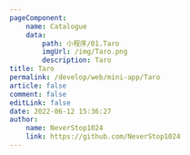 ```yaml
---
pageComponent:
    name: Catalogue
    data:
        path: 小程序/01.Taro
        imgUrl: /img/Taro.png
        description: Taro
title: Taro
permalink: /develop/web/mini-app/Taro
article: false
comment: false
editLink: false
date: 2022-06-12 15:36:27
author:
    name: NeverStop1024
    link: https://github.com/NeverStop1024
---
```


